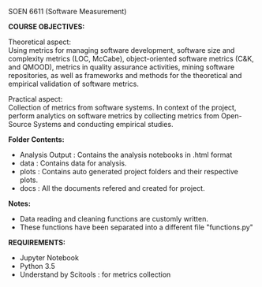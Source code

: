 SOEN 6611 (Software Measurement)

**COURSE OBJECTIVES:**

Theoretical aspect:<br>
Using metrics for managing software development, software size and complexity metrics (LOC, McCabe), 
object-oriented software metrics (C&K, and QMOOD), metrics in quality assurance activities, 
mining software repositories, as well as frameworks and methods for the theoretical and empirical 
validation of software metrics.

Practical aspect:<br>
Collection of metrics from software systems. In context of the project, perform analytics on software 
metrics by collecting metrics from Open-Source Systems and conducting empirical studies.

**Folder Contents:**
- Analysis Output : Contains the analysis notebooks in .html format
- data : Contains data for analysis.
- plots : Contains auto generated project folders and their respective plots.
- docs : All the documents refered and created for project.


**Notes:**
- Data reading and cleaning functions are customly written.
- These functions have been separated into a different file "functions.py"

**REQUIREMENTS:**

- Jupyter Notebook
- Python 3.5
- Understand by Scitools : for metrics collection

